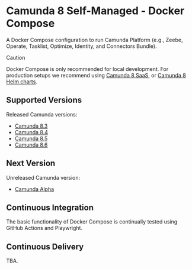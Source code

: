 # Camunda 8 Self-Managed - Docker Compose

A Docker Compose configuration to run Camunda Platform (e.g., Zeebe, Operate, Tasklist, Optimize, Identity, and Connectors Bundle).

> [!CAUTION]
>
> Docker Compose is only recommended for local development.
> For production setups we recommend using [Camunda 8 SaaS](https://camunda.com/platform/), or [Camunda 8 Helm charts](https://docs.camunda.io/docs/self-managed/setup/install/).

## Supported Versions

Released Camunda versions:

- [Camunda 8.3](./versions/camunda-8.3)
- [Camunda 8.4](./versions/camunda-8.4)
- [Camunda 8.5](./versions/camunda-8.5)
- [Camunda 8.6](./versions/camunda-8.6)

## Next Version

Unreleased Camunda version:

- [Camunda Alpha](./versions/camunda-alpha)

## Continuous Integration

The basic functionality of Docker Compose is continually tested using GitHub Actions and Playwright.

## Continuous Delivery

TBA.
